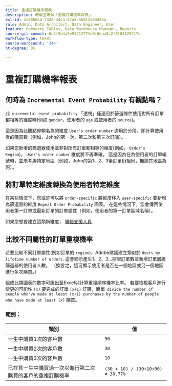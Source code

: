 ```yaml
---
title: 重複訂購機率報表
description: 瞭解並瞭解「重複訂購機率報表」。
exl-id: 2c88b85a-7320-44ca-87a5-5b91250348ea
role: Admin, Data Architect, Data Engineer, User
feature: Commerce Tables, Data Warehouse Manager, Reports
source-git-commit: 6e2f9e4a9e91212771e6f6baa8c2f8101125217a
workflow-type: tm+mt
source-wordcount: '344'
ht-degree: 0%

---
```


# 重複訂購機率報表

## 何時為 `Incremental Event Probability` 有觀點嗎？

此 `incremental event probability` 「透視」僅適用於篩選條件使用對所有訂單都相等的維度時(例如 `gender`，使用者的 `age` 或使用者的 `source`)。

這是因為此觀點仰賴名為的維度 `User's order number` 適用於分段，即計算使用者的購買數（例如，John的第一次、第二次和第三次訂購）。

如果您新增的篩選器使用並非對所有訂單都相等的維度(例如， `Order's Region`)， `User's order number` 維度將不再準確。 這是因為在為使用者的訂單編號時，並未考慮特定地區（例如，John的第1、2、3筆訂單仍相同，無論其地區為何）。

## 將訂單特定維度轉換為使用者特定維度

在某些情況下，您或許可以將 `order-specific` 將維度移入 `user-specific` 要新增為篩選器的維度 `Repeat Order Probability` 圖表。 在這些情況下，您會傳回使用者第一訂單或最新訂單的訂單屬性（例如，使用者的第一訂單區域名稱）。

如果您想要建立這類新維度， [聯絡支援人員](https://experienceleague.adobe.com/docs/commerce-knowledge-base/kb/troubleshooting/miscellaneous/mbi-service-policies.html).

## 比較不同屬性的訂單重複機率

若要比較不同訂單屬性(例如訂單的 `region`)，Adobe建議建立類似於 `Users by lifetime number of orders`. 這會顯示產生1、2、3...期限訂單數並新增訂單層級篩選器的使用者人數。 （換言之，這可顯示使用者是否在一個地區或另一個地區進行多次購買。）

組成此類圖表的數字可匯出至Excel以計算重複順序機率比率。 若要檢視客戶進行變更的可能性 `(x)` 要完成的訂單 `(x+1)` 訂購，簡單` divide the number of people who've made at least (x+1) purchases by the number of people who have made at least (x)` 購買。

### 範例：

| 類別 | 值 |
|---|---|
| 一生中購買1次的客戶數 | `90` |
| 一生中購買2次的客戶數 | `30` |
| 一生中購買3次的客戶數 | `10` |
| 已在其一生中購買過一次以進行第二次購買的客戶的重複訂購機率 | `(30 + 10) / (30+10+90) = 30.77%` |
